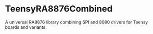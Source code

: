 # TeensyRA8876Combined
A universal RA8876 library combining SPI and 8080 drivers for Teensy boards and variants.
